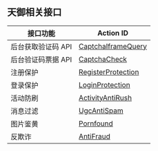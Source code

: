 ## 天御相关接口
接口功能 | Action ID
---|--- 
后台获取验证码 API | [CaptchaIframeQuery](https://cloud.tencent.com/document/product/295/6620)
后台验证码票据 API | [CaptchaCheck](https://cloud.tencent.com/doc/api/254/6706)
注册保护 | [RegisterProtection](https://cloud.tencent.com/doc/api/254/2905)
登录保护 | [ LoginProtection](https://cloud.tencent.com/doc/api/254/2906)
活动防刷 | [ActivityAntiRush](https://cloud.tencent.com/doc/api/254/2908)
消息过滤 | [UgcAntiSpam](https://cloud.tencent.com/doc/api/254/2910)
图片鉴黄 | [Pornfound](https://cloud.tencent.com/doc/api/254/2914)
反欺诈 | [AntiFraud](https://cloud.tencent.com/doc/api/254/6418)
